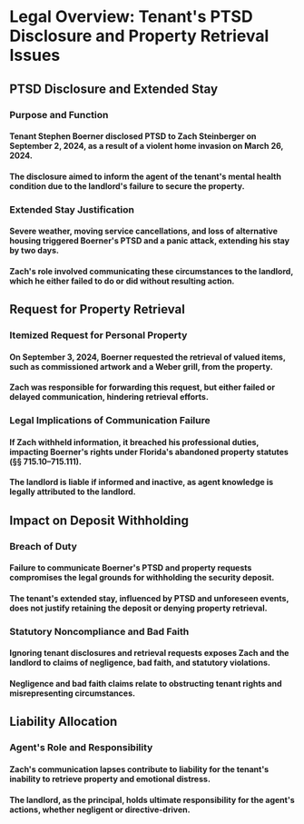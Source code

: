 # Legal Overview: Tenant's PTSD Disclosure and Property Retrieval Issues
## PTSD Disclosure and Extended Stay
### Purpose and Function
#### Tenant Stephen Boerner disclosed PTSD to Zach Steinberger on September 2, 2024, as a result of a violent home invasion on March 26, 2024.

#### The disclosure aimed to inform the agent of the tenant's mental health condition due to the landlord's failure to secure the property.

### Extended Stay Justification
#### Severe weather, moving service cancellations, and loss of alternative housing triggered Boerner's PTSD and a panic attack, extending his stay by two days.

#### Zach's role involved communicating these circumstances to the landlord, which he either failed to do or did without resulting action.

## Request for Property Retrieval
### Itemized Request for Personal Property
#### On September 3, 2024, Boerner requested the retrieval of valued items, such as commissioned artwork and a Weber grill, from the property.

#### Zach was responsible for forwarding this request, but either failed or delayed communication, hindering retrieval efforts.

### Legal Implications of Communication Failure
#### If Zach withheld information, it breached his professional duties, impacting Boerner's rights under Florida's abandoned property statutes (§§ 715.10–715.111).

#### The landlord is liable if informed and inactive, as agent knowledge is legally attributed to the landlord.

## Impact on Deposit Withholding
### Breach of Duty
#### Failure to communicate Boerner's PTSD and property requests compromises the legal grounds for withholding the security deposit.

#### The tenant's extended stay, influenced by PTSD and unforeseen events, does not justify retaining the deposit or denying property retrieval.

### Statutory Noncompliance and Bad Faith
#### Ignoring tenant disclosures and retrieval requests exposes Zach and the landlord to claims of negligence, bad faith, and statutory violations.

#### Negligence and bad faith claims relate to obstructing tenant rights and misrepresenting circumstances.

## Liability Allocation
### Agent's Role and Responsibility
#### Zach's communication lapses contribute to liability for the tenant's inability to retrieve property and emotional distress.

#### The landlord, as the principal, holds ultimate responsibility for the agent's actions, whether negligent or directive-driven.
